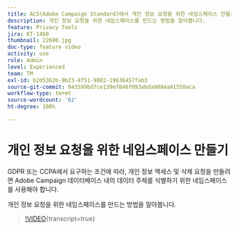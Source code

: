 ```yaml
---
title: ACS(Adobe Campaign Standard)에서 개인 정보 요청을 위한 네임스페이스 만들기
description: 개인 정보 요청을 위한 네임스페이스를 만드는 방법을 알아봅니다.
feature: Privacy Tools
jira: KT-1460
thumbnail: 22600.jpg
doc-type: feature video
activity: use
role: Admin
level: Experienced
team: TM
exl-id: b2d5362b-9b23-4f51-9802-19636457fab3
source-git-commit: 943599bd7ce139ef846f093ebda9084a91550aca
workflow-type: tm+mt
source-wordcount: '62'
ht-degree: 100%

---
```


# 개인 정보 요청을 위한 네임스페이스 만들기

GDPR 또는 CCPA에서 요구하는 조건에 따라, 개인 정보 액세스 및 삭제 요청을 만들려면 Adobe Campaign 데이터베이스 내의 데이터 주체를 식별하기 위한 네임스페이스를 사용해야 합니다.

개인 정보 요청을 위한 네임스페이스를 만드는 방법을 알아봅니다.

>[!VIDEO](https://video.tv.adobe.com/v/22600?learn=on){transcript=true}
